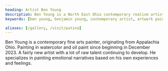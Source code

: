 ```yaml
---
heading: Artist Ben Young
description: Ben Young is a North East Ohio contemporary realism artist with drawing, watercolor, pastels, and oil paintings. Specializing in landscapes and narrative artwork.
keywords: [ben young, benjamin young, contemporary artist, artwork paintings, impressionism paintings, realism art]

aliases: [/gallery, /visit/patina]
---
```


Ben Young is a contemporary fine arts painter, originating from Appalachia Ohio. Painting in watercolor and oil paint since beginning in December 2023. A fairly new artist with a lot of raw talent continuing to develop. He specializes in painting emotional narratives based on his own experiences and feelings.